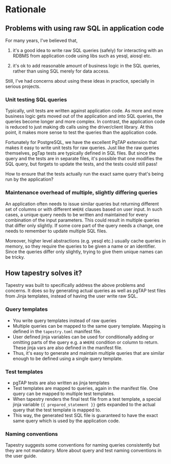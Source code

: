# Rationale

## Problems with using raw SQL in application code

For many years, I've believed that,

1. it's a good idea to write raw SQL queries (safely) for interacting
   with an RDBMS from application code using libs such as yesql,
   aiosql etc.

2. it's ok to add reasonable amount of business logic in the SQL
   queries, rather than using SQL merely for data access.

Still, I've had concerns about using these ideas in practice,
specially in serious projects.

### Unit testing SQL queries

Typically, unit tests are written against application code. As more
and more business logic gets moved out of the application and into SQL
queries, the queries become longer and more complex. In contrast, the
application code is reduced to just making db calls using the
driver/client library. At this point, it makes more sense to test the
queries than the application code.

Fortunately for PostgreSQL, we have the excellent PgTAP extension that
makes it easy to write unit tests for raw queries. Just like the raw
queries themselves, pgTap tests are typically defined in SQL
files. But since the query and the tests are in separate files, it's
possible that one modifies the SQL query, but forgets to update the
tests, and the tests could still pass!

How to ensure that the tests actually run the exact same query that's
being run by the application?

### Maintenance overhead of multiple, slightly differing queries

An application often needs to issue similar queries but returning
different set of columns or with different `WHERE` clauses based on
user input. In such cases, a unique query needs to be written and
maintained for every combination of the input parameters.  This could
result in multiple queries that differ only slightly. If some core
part of the query needs a change, one needs to remember to update
multiple SQL files.

Moreover, higher level abstractions (e.g. yesql etc.) usually cache
queries in memory, so they require the queries to be given a name or
an identifier. Since the queries differ only slightly, trying to give
them unique names can be tricky. 

## How tapestry solves it?

Tapestry was built to specifically address the above problems and
concerns. It does so by generating actual queries as well as pgTAP
test files from Jinja templates, instead of having the user write raw
SQL.

### Query templates

* You write query templates instead of raw queries
* Multiple queries can be mapped to the same query template. Mapping
  is defined in the `tapestry.toml` manifest file.
* User defined jinja variables can be used for conditionally adding or
  omitting parts of the query e.g. a `WHERE` condition or column to
  return. These jinja vars are also defined in the manifest file.
* Thus, it's easy to generate and maintain multiple queries that are
  similar enough to be defined using a single query template.

### Test templates

* pgTAP tests are also written as jinja templates
* Test templates are mapped to queries, again in the manifest
  file. One query can be mapped to multiple test templates.
* When tapestry renders the final test file from a test template, a
  special jinja variable `{{ prepared_statement }}` gets expanded to
  the actual query that the test template is mapped to.
* This way, the generated test SQL file is guaranteed to have the
  exact same query which is used by the application code.

### Naming conventions

Tapestry suggests some conventions for naming queries consistently but
they are not mandatory. More about query and test naming conventions
in the user guide.
